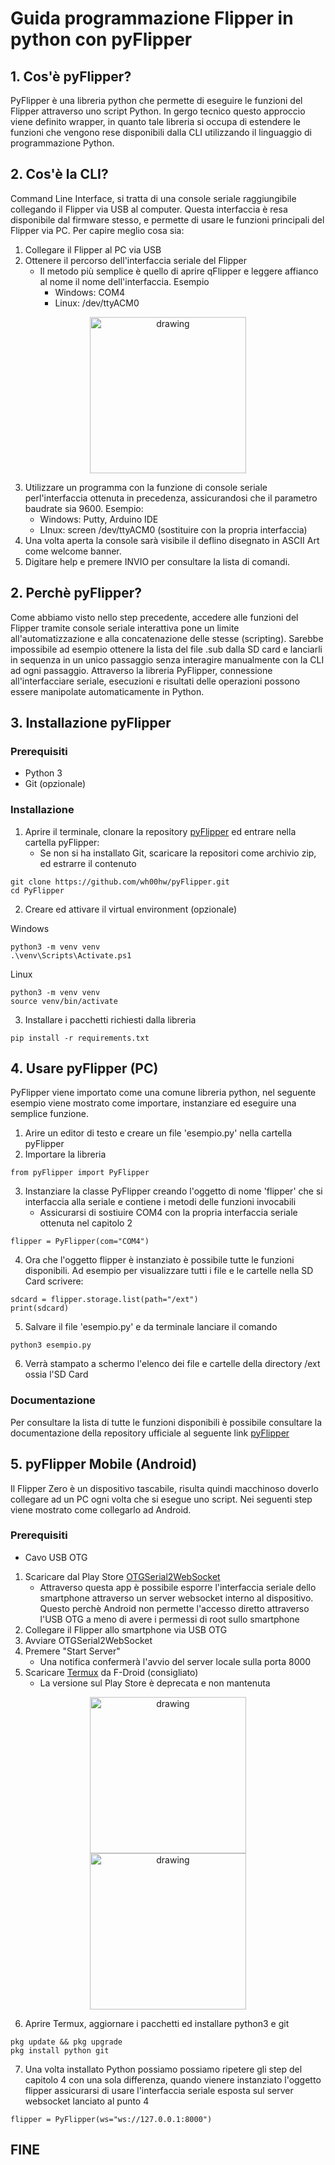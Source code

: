 # **Guida programmazione Flipper in python con pyFlipper**

## **1. Cos'è pyFlipper?**

PyFlipper è una libreria python che permette di eseguire le funzioni del Flipper attraverso uno script Python. In gergo tecnico questo approccio viene definito wrapper, in quanto tale libreria si occupa di estendere le funzioni che vengono rese disponibili dalla CLI utilizzando il linguaggio di programmazione Python.

## **2. Cos'è la CLI?**

Command Line Interface, si tratta di una console seriale raggiungibile collegando il Flipper via USB al computer. Questa interfaccia è resa disponibile dal firmware stesso, e permette di usare le funzioni principali del Flipper via PC. 
Per capire meglio cosa sia:

1. Collegare il Flipper al PC via USB
2.  Ottenere il percorso dell'interfaccia seriale del Flipper
	- Il metodo più semplice è quello di aprire qFlipper e leggere affianco al nome il nome dell'interfaccia. Esempio
		- Windows: COM4
		- Linux: /dev/ttyACM0

<div align=center><img src="images/qflipper.png" alt="drawing" width="250"/></div>

3. Utilizzare un programma con la funzione di console seriale perl'interfaccia ottenuta in precedenza, assicurandosi che il parametro baudrate sia 9600. Esempio:
	- Windows: Putty, Arduino IDE
	- LInux: screen /dev/ttyACM0 (sostituire con la propria interfaccia)
4. Una volta aperta la console sarà visibile il deflino disegnato in ASCII Art come welcome banner.
5. Digitare help e premere INVIO per consultare la lista di comandi.


## **2. Perchè pyFlipper?**

Come abbiamo visto nello step precedente, accedere alle funzioni del Flipper tramite console seriale interattiva pone un limite all'automatizzazione e alla concatenazione delle stesse (scripting). Sarebbe impossibile ad esempio ottenere la lista del file .sub dalla SD card e lanciarli in sequenza in un unico passaggio senza interagire manualmente con la CLI ad ogni passaggio. Attraverso la libreria PyFlipper, connessione all'interfacciare seriale, esecuzioni e risultati delle operazioni possono essere manipolate automaticamente in Python.


## **3. Installazione pyFlipper**

### Prerequisiti
- Python 3
- Git (opzionale)

### Installazione

1. Aprire il terminale, clonare la repository [pyFlipper](https://github.com/wh00hw/pyFlipper) ed entrare nella cartella pyFlipper:
	- Se non si ha installato Git, scaricare la repositori come archivio zip, ed estrarre il contenuto
```
git clone https://github.com/wh00hw/pyFlipper.git
cd PyFlipper
```

2. Creare ed attivare il virtual environment (opzionale)

Windows
```
python3 -m venv venv
.\venv\Scripts\Activate.ps1
```

Linux
```
python3 -m venv venv
source venv/bin/activate
```

3. Installare i pacchetti richiesti dalla libreria
```
pip install -r requirements.txt
```

## **4. Usare pyFlipper (PC)**

PyFlipper viene importato come una comune libreria python, nel seguente esempio viene mostrato come importare, instanziare ed eseguire una semplice funzione.

1. Arire un editor di testo e creare un file 'esempio.py' nella cartella pyFlipper
2. Importare la libreria
```
from pyFlipper import PyFlipper
```
3. Instanziare la classe PyFlipper creando l'oggetto di nome 'flipper' che si interfaccia alla seriale e contiene i metodi delle funzioni invocabili
	- Assicurarsi di sostiuire COM4 con la propria interfaccia seriale ottenuta nel capitolo 2
```
flipper = PyFlipper(com="COM4")
```
4. Ora che l'oggetto flipper è instanziato è possibile tutte le funzioni disponibili. Ad esempio per visualizzare tutti i file e le cartelle nella SD Card scrivere:
```
sdcard = flipper.storage.list(path="/ext")
print(sdcard)
```
5. Salvare il file 'esempio.py' e da terminale lanciare il comando
```
python3 esempio.py
```
6. Verrà stampato a schermo l'elenco dei file e cartelle della directory /ext ossia l'SD Card

### Documentazione

Per consultare la lista di tutte le funzioni disponibili è possibile consultare la documentazione della repository ufficiale al seguente link [pyFlipper](https://github.com/wh00hw/pyFlipper)

## **5. pyFlipper Mobile (Android)**

Il Flipper Zero è un dispositivo tascabile, risulta quindi macchinoso doverlo collegare ad un PC ogni volta che si esegue uno script. Nei seguenti step viene mostrato come collegarlo ad Android.

### Prerequisiti
- Cavo USB OTG 

1. Scaricare dal Play Store [OTGSerial2WebSocket](https://play.google.com/store/apps/details?id=com.wh00hw.serial2websocket)
	- Attraverso questa app è possibile esporre l'interfaccia seriale dello smartphone attraverso un server websocket interno al dispositivo. Questo perchè Android non permette l'accesso diretto attraverso l'USB OTG a meno di avere i permessi di root sullo smartphone
2. Collegare il Flipper allo smartphone via USB OTG
3. Avviare OTGSerial2WebSocket
4. Premere "Start Server"
	- Una notifica confermerà l'avvio del server locale sulla porta 8000
5. Scaricare [Termux](https://f-droid.org/repo/com.termux_118.apk) da F-Droid (consigliato)
	- La versione sul Play Store è deprecata e non mantenuta
<div align=center><img src="images/websocket1.png" alt="drawing" width="250"/></div>
<div align=center><img src="images/websocket2.png" alt="drawing" width="250"/></div>

6. Aprire Termux, aggiornare i pacchetti ed installare python3 e git
```
pkg update && pkg upgrade
pkg install python git
```
7. Una volta installato Python possiamo possiamo ripetere gli step del capitolo 4 con una sola differenza, quando vienere instanziato l'oggetto flipper assicurarsi di usare l'interfaccia seriale esposta sul server websocket lanciato al punto 4
```
flipper = PyFlipper(ws="ws://127.0.0.1:8000")
```

## **FINE**
